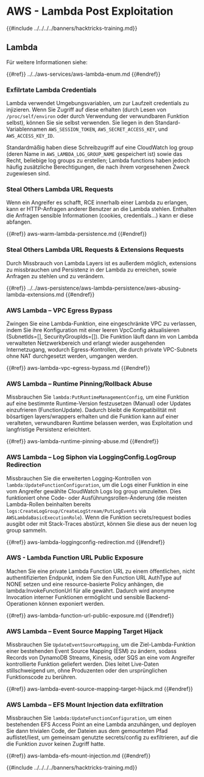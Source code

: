 # AWS - Lambda Post Exploitation

{{#include ../../../../banners/hacktricks-training.md}}

## Lambda

Für weitere Informationen siehe:

{{#ref}}
../../aws-services/aws-lambda-enum.md
{{#endref}}

### Exfilrtate Lambda Credentials

Lambda verwendet Umgebungsvariablen, um zur Laufzeit credentials zu injizieren. Wenn Sie Zugriff auf diese erhalten (durch Lesen von `/proc/self/environ` oder durch Verwendung der verwundbaren Funktion selbst), können Sie sie selbst verwenden. Sie liegen in den Standard-Variablennamen `AWS_SESSION_TOKEN`, `AWS_SECRET_ACCESS_KEY`, und `AWS_ACCESS_KEY_ID`.

Standardmäßig haben diese Schreibzugriff auf eine CloudWatch log group (deren Name in `AWS_LAMBDA_LOG_GROUP_NAME` gespeichert ist) sowie das Recht, beliebige log groups zu erstellen; Lambda functions haben jedoch häufig zusätzliche Berechtigungen, die nach ihrem vorgesehenen Zweck zugewiesen sind.

### Steal Others Lambda URL Requests

Wenn ein Angreifer es schafft, RCE innerhalb einer Lambda zu erlangen, kann er HTTP-Anfragen anderer Benutzer an die Lambda stehlen. Enthalten die Anfragen sensible Informationen (cookies, credentials...) kann er diese abfangen.

{{#ref}}
aws-warm-lambda-persistence.md
{{#endref}}

### Steal Others Lambda URL Requests & Extensions Requests

Durch Missbrauch von Lambda Layers ist es außerdem möglich, extensions zu missbrauchen und Persistenz in der Lambda zu erreichen, sowie Anfragen zu stehlen und zu verändern.

{{#ref}}
../../aws-persistence/aws-lambda-persistence/aws-abusing-lambda-extensions.md
{{#endref}}

### AWS Lambda – VPC Egress Bypass

Zwingen Sie eine Lambda-Funktion, eine eingeschränkte VPC zu verlassen, indem Sie ihre Konfiguration mit einer leeren VpcConfig aktualisieren (SubnetIds=[], SecurityGroupIds=[]). Die Funktion läuft dann im von Lambda verwalteten Netzwerkbereich und erlangt wieder ausgehenden Internetzugang, wodurch Egress-Kontrollen, die durch private VPC-Subnets ohne NAT durchgesetzt werden, umgangen werden.

{{#ref}}
aws-lambda-vpc-egress-bypass.md
{{#endref}}

### AWS Lambda – Runtime Pinning/Rollback Abuse

Missbrauchen Sie `lambda:PutRuntimeManagementConfig`, um eine Funktion auf eine bestimmte Runtime-Version festzusetzen (Manual) oder Updates einzufrieren (FunctionUpdate). Dadurch bleibt die Kompatibilität mit bösartigen layers/wrappers erhalten und die Funktion kann auf einer veralteten, verwundbaren Runtime belassen werden, was Exploitation und langfristige Persistenz erleichtert.

{{#ref}}
aws-lambda-runtime-pinning-abuse.md
{{#endref}}

### AWS Lambda – Log Siphon via LoggingConfig.LogGroup Redirection

Missbrauchen Sie die erweiterten Logging-Kontrollen von `lambda:UpdateFunctionConfiguration`, um die Logs einer Funktion in eine vom Angreifer gewählte CloudWatch Logs log group umzuleiten. Dies funktioniert ohne Code- oder Ausführungsrollen-Änderung (die meisten Lambda-Rollen beinhalten bereits `logs:CreateLogGroup/CreateLogStream/PutLogEvents` via `AWSLambdaBasicExecutionRole`). Wenn die Funktion secrets/request bodies ausgibt oder mit Stack-Traces abstürzt, können Sie diese aus der neuen log group sammeln.

{{#ref}}
aws-lambda-loggingconfig-redirection.md
{{#endref}}

### AWS - Lambda Function URL Public Exposure

Machen Sie eine private Lambda Function URL zu einem öffentlichen, nicht authentifizierten Endpunkt, indem Sie den Function URL AuthType auf NONE setzen und eine resource-basierte Policy anhängen, die lambda:InvokeFunctionUrl für alle gewährt. Dadurch wird anonyme Invocation interner Funktionen ermöglicht und sensible Backend-Operationen können exponiert werden.

{{#ref}}
aws-lambda-function-url-public-exposure.md
{{#endref}}

### AWS Lambda – Event Source Mapping Target Hijack

Missbrauchen Sie `UpdateEventSourceMapping`, um die Ziel-Lambda-Funktion einer bestehenden Event Source Mapping (ESM) zu ändern, sodass Records von DynamoDB Streams, Kinesis, oder SQS an eine vom Angreifer kontrollierte Funktion geliefert werden. Dies leitet Live-Daten stillschweigend um, ohne Produzenten oder den ursprünglichen Funktionscode zu berühren.

{{#ref}}
aws-lambda-event-source-mapping-target-hijack.md
{{#endref}}

### AWS Lambda – EFS Mount Injection data exfiltration

Missbrauchen Sie `lambda:UpdateFunctionConfiguration`, um einen bestehenden EFS Access Point an eine Lambda anzuhängen, und deployen Sie dann trivialen Code, der Dateien aus dem gemounteten Pfad auflistet/liest, um gemeinsam genutzte secrets/config zu exfiltrieren, auf die die Funktion zuvor keinen Zugriff hatte.

{{#ref}}
aws-lambda-efs-mount-injection.md
{{#endref}}



{{#include ../../../../banners/hacktricks-training.md}}
